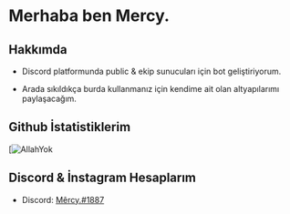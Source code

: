 
# Merhaba ben Mercy.

## Hakkımda
- Discord platformunda public & ekip sunucuları için bot geliştiriyorum.

- Arada sıkıldıkça burda kullanmanız için kendime ait olan altyapılarımı paylaşacağım.

## Github İstatistiklerim
[![AllahYok](https://github-readme-stats.vercel.app/api?username=mercyxrd&show_icons=true&count_private=true&theme=react&hide_border=true&bg_color=0D1117)

## Discord & İnstagram Hesaplarım

- Discord: [Mêrcy.#1887](https://discord.com/users/411621794131476480)
